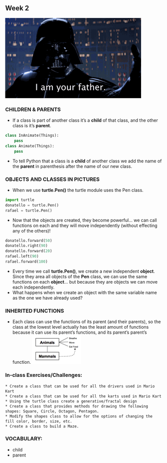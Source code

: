 ## Week 2 
![children](../imgs/darth.gif)

### CHILDREN & PARENTS
* If a class is part of another class it’s a **child** of that class, and the other class is it’s **parent**. 
```python
class InAnimate(Things):
    pass
class Animate(Things):
    pass
```
* To tell Python that a class is a **child** of another class we add the name of the **parent** in parenthesis after the name of our new class. 

### OBJECTS AND CLASSES IN PICTURES
* When we use **turtle.Pen()** the turtle module uses the Pen class. 
```python
import turtle
donatello = turtle.Pen()
rafael = turtle.Pen()
```
* Now that the objects are created, they become powerful… we can call functions on each and they will move independently (without effecting any of the others)!
```python
donatello.forward(50)
donatello.right(90)
donatello.forward(20)
rafael.left(90)
rafael.forward(100)
```
* Every time we call **turtle.Pen()**, we create a new independent **object**. Since they area all objects of the **Pen** class, we can use the same functions on each **object**… but because they are objects we can move each independently. 
* What happens when we create an object with the same variable name as the one we have already used?


### INHERITED FUNCTIONS
* Each class can use the functions of its parent (and their parents), so the class at the lowest level actually has the least amount of functions because it can use its parent’s functions, and its parent’s parent’s function.
![Inherit](../imgs/inherit.png)


### In-class Exercises/Challenges: 
    * Create a class that can be used for all the drivers used in Mario Kart
    * Create a class that can be used for all the karts used in Mario Kart
    * Using the turtle class create a generative/fractal design
    * Create a class that provides methods for drawing the following shapes: Square, Circle, Octagon, Pentagon.
    * Modify the shapes class to allow for the options of changing the fill color, border, size, etc.
    * Create a class to build a Maze.

### VOCABULARY:
* child 
* parent 